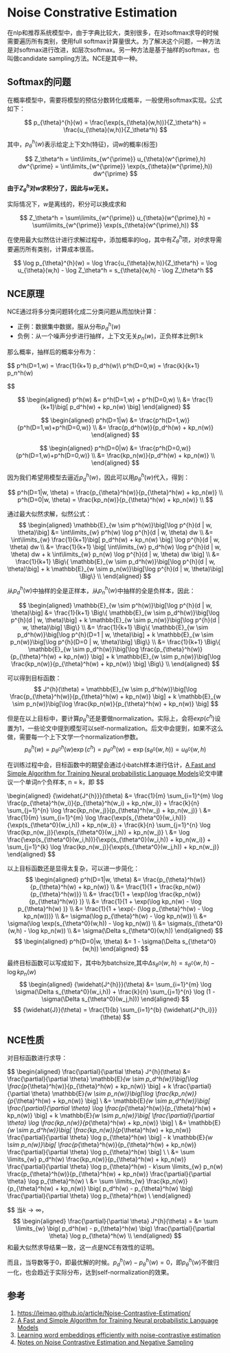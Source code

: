# Noise Constrative Estimation

在nlp和推荐系统模型中，由于字典比较大，类别很多，在对softmax求导的时候需要遍历所有类别，使用full softmax计算量很大。为了解决这个问题，一种方法是对softmax进行改进，如层次softmax。另一种方法是基于抽样的softmax，也叫做candidate sampling方法。NCE是其中一种。

## Softmax的问题

在概率模型中，需要将模型的预估分数转化成概率，一般使用softmax实现。公式如下：

$$
p_{\theta}^{h}(w) = \frac{\exp(s_{\theta}(w,h))}{Z_\theta^h} = \frac{u_{\theta}(w,h)}{Z_\theta^h} 
$$

其中，$p_{\theta}^{h}(w)$表示给定上下文h(特征)，词w的概率(标签)

$$
Z_\theta^h = \int\limits_{w^{\prime}} u_{\theta}(w^{\prime},h) dw^{\prime} = \int\limits_{w^{\prime}} \exp(s_{\theta}(w^{\prime},h)) dw^{\prime} 
$$

**由于$Z_\theta^h$对$w$求积分了，因此与$w$无关。**

实际情况下，$w$是离线的，积分可以换成求和

$$
Z_\theta^h = \sum\limits_{w^{\prime}} u_{\theta}(w^{\prime},h) = \sum\limits_{w^{\prime}} \exp(s_{\theta}(w^{\prime},h))
$$

在使用最大似然估计进行求解过程中，添加概率的log，其中有$Z_\theta^h$项，对$\theta$求导需要遍历所有类别，计算成本很高。

$$
\log p_{\theta}^{h}(w) = \log \frac{u_{\theta}(w,h)}{Z_\theta^h} = \log u_{\theta}(w,h) - \log Z_\theta^h = s_{\theta}(w,h) - \log Z_\theta^h
$$

## NCE原理

NCE通过将多分类问题转化成二分类问题从而加快计算：
- 正例：数据集中数据，服从分布$p_d^{h}(w)$
- 负例：从一个噪声分步进行抽样，上下文无关$p_n(w)$，正负样本比例1:k

那么概率，抽样后的概率分布为：

$$
p^h(D=1,w) = \frac{1}{k+1} p_d^h(w)\\ p^h(D=0,w) = \frac{k}{k+1} p_n^h(w)

$$

$$
\begin{aligned} p^h(w) &=  p^h(D=1,w) + p^h(D=0,w) \\ &= \frac{1}{k+1}\big[ p_d^h(w) + kp_n(w) \big] \end{aligned}
$$

$$
\begin{aligned} p^h(D=1|w) &= \frac{p^h(D=1,w)}{p^h(D=1,w)+p^h(D=0,w)} \\ &= \frac{p_d^h(w)}{p_d^h(w) + kp_n(w)}  \end{aligned}
$$

$$
\begin{aligned} p^h(D=0|w) &= \frac{p^h(D=0,w)}{p^h(D=1,w)+p^h(D=0,w)}  \\ &= \frac{kp_n(w)}{p_d^h(w) + kp_n(w)} \\ \end{aligned}
$$

因为我们希望用模型去逼近$p_{d}^{h}(w)$，因此可以用$p_\theta^{h}(w)$代入，得到：

$$
p^h(D=1|w, \theta) = \frac{p_{\theta}^h(w)}{p_{\theta}^h(w) + kp_n(w)} \\ p^h(D=0|w, \theta) = \frac{kp_n(w)}{p_{\theta}^h(w) + kp_n(w)} \\
$$

通过最大似然求解，似然公式：
$$
\begin{aligned} \mathbb{E}_{w \sim p^h(w)}\big[\log p^{h}(d | w, \theta)\big] 
&= \int\limits_{w} p^h(w) \log p^{h}(d | w, \theta) dw 
\\ &= \int\limits_{w} \frac{1}{k+1}\big[ p_d^h(w) + kp_n(w) \big] \log p^{h}(d | w, \theta) dw 
\\ &= \frac{1}{k+1} \big[  \int\limits_{w}  p_d^h(w) \log p^{h}(d | w, \theta) dw + k \int\limits_{w} p_n(w) \log p^{h}(d | w, \theta) dw  \big] 
\\ &= \frac{1}{k+1} \Big\{ \mathbb{E}_{w \sim p_d^h(w)}\big[\log p^{h}(d | w, \theta)\big] + k \mathbb{E}_{w \sim p_n(w)}\big[\log p^{h}(d | w, \theta)\big]  \Big\} \\ \end{aligned}
$$

从$p_d^{h}(w)$中抽样的全是正样本，从$p_n^{h}(w)$中抽样的全是负样本，因此：

$$
\begin{aligned} \mathbb{E}_{w \sim p^h(w)}\big[\log p^{h}(d | w, \theta)\big] &= \frac{1}{k+1} \Big\{ \mathbb{E}_{w \sim p_d^h(w)}\big[\log p^{h}(d | w, \theta)\big] + k \mathbb{E}_{w \sim p_n(w)}\big[\log p^{h}(d | w, \theta)\big]  \Big\} \\ &= \frac{1}{k+1} \Big\{ \mathbb{E}_{w \sim p_d^h(w)}\big[\log p^{h}(D=1 | w, \theta)\big] + k \mathbb{E}_{w \sim p_n(w)}\big[\log p^{h}(D=0 | w, \theta)\big]  \Big\} \\ &= \frac{1}{k+1} \Big\{ \mathbb{E}_{w \sim p_d^h(w)}\big[\log \frac{p_{\theta}^h(w)}{p_{\theta}^h(w) + kp_n(w)} \big] + k \mathbb{E}_{w \sim p_n(w)}\big[\log \frac{kp_n(w)}{p_{\theta}^h(w) + kp_n(w)} \big]  \Big\} \\ \end{aligned}
$$

可以得到目标函数：
$$
J^{h}(\theta) = \mathbb{E}_{w \sim p_d^h(w)}\big[\log \frac{p_{\theta}^h(w)}{p_{\theta}^h(w) + kp_n(w)} \big] + k \mathbb{E}_{w \sim p_n(w)}\big[\log \frac{kp_n(w)}{p_{\theta}^h(w) + kp_n(w)} \big]
$$

但是在以上目标中，要计算$p_\theta^{h}$还是要做normalization。实际上，会将$exp(c^h)$设置为1，一些论文中提到模型可以self-normalization。后文中会提到，如果不这么做，需要每一个上下文学一个normalization参数。
$$
p_{\theta}^h(w) = p_{\theta^0}^h(w) \exp(c^h) = p_{\theta^0}^h(w) = \exp(s_{\theta^0}(w,h)) = u_{\theta^0}(w,h)
$$

在训练过程中会，目标函数中的期望会通过小batch样本进行估计，[A Fast and Simple Algorithm for Training Neural probabilistic Language Models](https://arxiv.org/pdf/1206.6426.pdf)论文中建议一个单词n个负样本, n = k，即
$$

\begin{aligned} {\widehat{J^{h}}}(\theta) &= \frac{1}{m} \sum_{i=1}^{m} \log \frac{p_{\theta}^h(w_i)}{p_{\theta}^h(w_i) + kp_n(w_i)} + \frac{k}{n} \sum_{j=1}^{n} \log \frac{kp_n(w_j)}{p_{\theta}^h(w_j) + kp_n(w_j)} \\ &= \frac{1}{m} \sum_{i=1}^{m} \log \frac{\exp(s_{\theta^0}(w_i,h))}{\exp(s_{\theta^0}(w_i,h)) + kp_n(w_i)} + \frac{k}{n} \sum_{j=1}^{n} \log \frac{kp_n(w_j)}{\exp(s_{\theta^0}(w_j,h)) + kp_n(w_j)} 
\\ &= \log \frac{\exp(s_{\theta^0}(w_i,h))}{\exp(s_{\theta^0}(w_i,h)) + kp_n(w_i)} + \sum_{j=1}^{k} \log \frac{kp_n(w_j)}{\exp(s_{\theta^0}(w_j,h)) + kp_n(w_j)} \end{aligned}
$$


以上目标函数还是显得太复杂，可以进一步简化：
$$
\begin{aligned} p^h(D=1|w, \theta) &= \frac{p_{\theta}^h(w)}{p_{\theta}^h(w) + kp_n(w)} \\ &= \frac{1}{1 + \frac{kp_n(w)}{p_{\theta}^h(w)}} \\ &= \frac{1}{1 + \exp(\log \frac{kp_n(w)}{p_{\theta}^h(w)} )} \\ &= \frac{1}{1 + \exp(\log kp_n(w) - \log p_{\theta}^h(w) )} \\ &= \frac{1}{1 + \exp(- (\log p_{\theta}^h(w) - \log kp_n(w)))} \\
 &= \sigma(\log p_{\theta}^h(w) - \log kp_n(w)) \\ &= \sigma(\log \exp(s_{\theta^0}(w,h)) - \log kp_n(w)) \\ &= \sigma(s_{\theta^0}(w,h) - \log kp_n(w)) \\ &= \sigma(\Delta s_{\theta^0}(w,h)) \end{aligned}
$$
$$
\begin{aligned} p^h(D=0|w, \theta) &= 1 - \sigma(\Delta s_{\theta^0}(w,h)) \end{aligned}
$$

最终目标函数可以写成如下，其中b为batchsize,其中$\Delta s_{\theta^0}(w,h) = s_{\theta^0}(w,h) - \log kp_n(w)$
$$
\begin{aligned} {\widehat{J^{h}}}(\theta) &= \sum_{i=1}^{m} \log \sigma(\Delta s_{\theta^0}(w_i,h)) + \frac{k}{n} \sum_{j=1}^{n} \log (1 - \sigma(\Delta s_{\theta^0}(w_j,h))) \end{aligned}
$$
$$
{\widehat{J}}(\theta) = \frac{1}{b} \sum_{i=1}^{b} {\widehat{J^{h_i}}}(\theta)
$$

## NCE性质

对目标函数进行求导：

$$
\begin{aligned} \frac{\partial}{\partial \theta} J^{h}(\theta) &= \frac{\partial}{\partial \theta} \mathbb{E}_{w \sim p_d^h(w)}\big[\log \frac{p_{\theta}^h(w)}{p_{\theta}^h(w) + kp_n(w)} \big] + k \frac{\partial}{\partial \theta} \mathbb{E}_{w \sim p_n(w)}\big[\log \frac{kp_n(w)}{p_{\theta}^h(w) + kp_n(w)} \big] \\ &= \mathbb{E}_{w \sim p_d^h(w)}\big[ \frac{\partial}{\partial \theta} \log \frac{p_{\theta}^h(w)}{p_{\theta}^h(w) + kp_n(w)} \big] + k \mathbb{E}_{w \sim p_n(w)}\big[ \frac{\partial}{\partial \theta} \log \frac{kp_n(w)}{p_{\theta}^h(w) + kp_n(w)} \big]  \\
 &= \mathbb{E}_{w \sim p_d^h(w)}\big[ \frac{kp_n(w)}{p_{\theta}^h(w) + kp_n(w)} \frac{\partial}{\partial \theta} \log p_{\theta}^h(w) \big] - k \mathbb{E}_{w \sim p_n(w)}\big[ \frac{p_{\theta}^h(w)}{p_{\theta}^h(w) + kp_n(w)} \frac{\partial}{\partial \theta} \log p_{\theta}^h(w) \big] \\ 
\\ &= \sum \limits_{w} p_d^h(w) \frac{kp_n(w)}{p_{\theta}^h(w) + kp_n(w)} \frac{\partial}{\partial \theta} \log p_{\theta}^h(w) - k\sum \limits_{w} p_n(w) \frac{p_{\theta}^h(w)}{p_{\theta}^h(w) + kp_n(w)} \frac{\partial}{\partial \theta} \log p_{\theta}^h(w) \\ &= \sum \limits_{w} \frac{kp_n(w)}{p_{\theta}^h(w) + kp_n(w)} \big( p_d^h(w) - p_{\theta}^h(w) \big) \frac{\partial}{\partial \theta} \log p_{\theta}^h(w)  \\ \end{aligned}

$$
当$k \rightarrow \infty$，
$$
\begin{aligned} \frac{\partial}{\partial \theta} J^{h}(\theta) = &= \sum \limits_{w}  \big( p_d^h(w) - p_{\theta}^h(w) \big) \frac{\partial}{\partial \theta} \log p_{\theta}^h(w)  \\ \end{aligned}
$$
和最大似然求导结果一致，这一点是NCE有效性的证明。

而且，当导数等于0，即最优解的时候。$p_d^h(w) - p_{\theta}^h(w) = 0$，即$p_{\theta}^h(w)$不做归一化，也会趋近于实际分布，达到self-normalization的效果。





## 参考

1. https://leimao.github.io/article/Noise-Contrastive-Estimation/
2. [A Fast and Simple Algorithm for Training Neural probabilistic Language Models](https://arxiv.org/pdf/1206.6426.pdf)
3. [Learning word embeddings efficiently with noise-contrastive estimation](https://papers.nips.cc/paper/2013/hash/db2b4182156b2f1f817860ac9f409ad7-Abstract.html)
4. [Notes on Noise Contrastive Estimation and Negative Sampling](https://arxiv.org/pdf/1410.8251.pdf%EF%BC%89)
